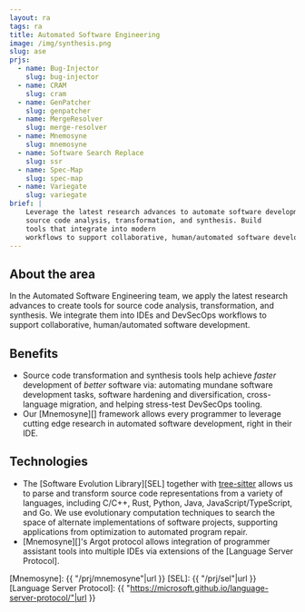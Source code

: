 ```yaml
---
layout: ra
tags: ra
title: Automated Software Engineering
image: /img/synthesis.png
slug: ase
prjs:
  - name: Bug-Injector
    slug: bug-injector
  - name: CRAM
    slug: cram
  - name: GenPatcher
    slug: genpatcher
  - name: MergeResolver
    slug: merge-resolver
  - name: Mnemosyne
    slug: mnemosyne
  - name: Software Search Replace
    slug: ssr
  - name: Spec-Map
    slug: spec-map
  - name: Variegate
    slug: variegate
brief: |
    Leverage the latest research advances to automate software development through
    source code analysis, transformation, and synthesis. Build
    tools that integrate into modern
    workflows to support collaborative, human/automated software development.
---
```


## About the area

In the Automated Software Engineering team, we apply the latest research
advances to create tools for source code analysis, transformation, and synthesis.
We integrate them into IDEs and DevSecOps workflows to support collaborative,
human/automated software development.


## Benefits
- Source code transformation and synthesis tools help achieve *faster*
 development of *better* software via: automating mundane software development
 tasks, software hardening and diversification, cross-language migration, and
 helping stress-test DevSecOps tooling.
- Our [Mnemosyne][] framework allows every programmer to leverage cutting edge
research in automated software development, right in their IDE.

## Technologies
- The [Software Evolution Library][SEL] together with
[tree-sitter](https://tree-sitter.github.io/tree-sitter/)
  allows us to parse and transform source code representations from
  a variety of languages, including C/C++, Rust, Python, Java,
  JavaScript/TypeScript, and Go. We use evolutionary computation techniques
  to search the space of alternate implementations of software projects, supporting
  applications from optimization to automated program repair.
- [Mnemosyne][]'s Argot protocol allows integration of programmer assistant
tools into multiple IDEs via extensions of the [Language Server Protocol].

[Mnemosyne]: {{ "/prj/mnemosyne"|url }}
[SEL]: {{ "/prj/sel"|url }}
[Language Server Protocol]: {{ "https://microsoft.github.io/language-server-protocol/"|url }}
